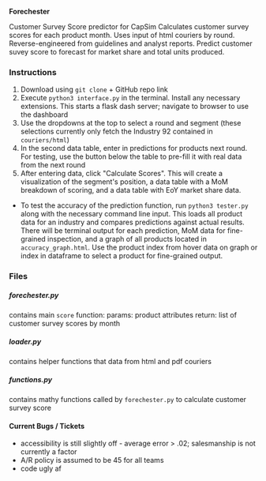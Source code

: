 **Forechester**

Customer Survey Score predictor for CapSim
Calculates customer survey scores for each product month.
Uses input of html couriers by round.
Reverse-engineered from guidelines and analyst reports. 
Predict customer suvey score to forecast for market share and total units produced.

### Instructions ###

1. Download using `git clone` + GitHub repo link
2. Execute `python3 interface.py` in the terminal. Install any necessary extensions. This starts a flask dash server; navigate to browser to use the dashboard
3. Use the dropdowns at the top to select a round and segment (these selections currently only fetch the Industry 92 contained in `couriers/html`)
4. In the second data table, enter in predictions for products next round. For testing, use the button below the table to pre-fill it with real data from the next round
5. After entering data, click "Calculate Scores". This will create a visualization of the segment's position, a data table with a MoM breakdown of scoring, and a data table with EoY market share data.

- To test the accuracy of the prediction function, run `python3 tester.py` along with the necessary command line input. This loads all product data for an industry and compares predictions against actual results. There will be terminal output for each prediction, MoM data for fine-grained inspection, and a graph of all products located in `accuracy_graph.html`. Use the product index from hover data on graph or index in dataframe to select a product for fine-grained output.

### Files ###

##### forechester.py #####
contains main `score` function:
    params: product attributes
    return: list of customer survey scores by month

##### loader.py #####
contains helper functions that data from html and pdf couriers

##### functions.py #####
contains mathy functions called by `forechester.py` to calculate customer survey score


#### Current Bugs / Tickets ####
+ accessibility is still slightly off - average error > .02; salesmanship is not currently a factor
+ A/R policy is assumed to be 45 for all teams
+ code ugly af

